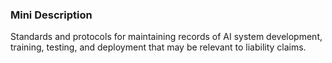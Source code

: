 ### Mini Description

Standards and protocols for maintaining records of AI system development, training, testing, and deployment that may be relevant to liability claims.
